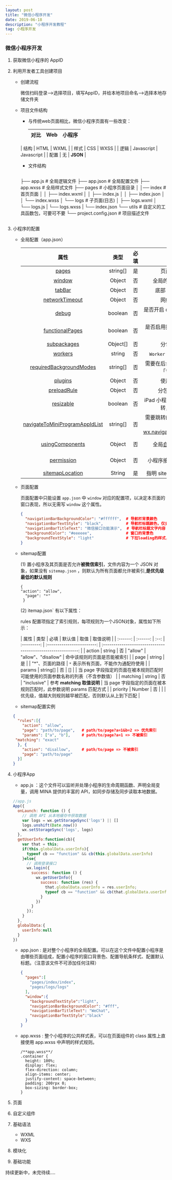 ```yaml
---
layout: post
title: "微信小程序开发"
date: 2019-06-18
description: "小程序开发教程"
tag: 小程序开发
---
```


### 微信小程序开发

1. 获取微信小程序的 AppID

2. 利用开发者工具创建项目

   *  创建流程

      微信扫码登录——>选择项目，填写AppID，并给本地项目命名——>选择本地存储文件夹

   * 项目文件结构

     * 与传统web页面相比，微信小程序页面有一些改变：
     
       | 对比 |    Web     |   小程序   |
   		| :--: | :--------: | :--------: |
     | 结构 |    HTML    |    WXML    |
       | 样式 |    CSS     |    WXSS    |
       | 逻辑 | Javascript | Javascript |
       | 配置 |     无     |  **JSON**  |
       
     * 文件结构
     
       ```text
     ├── app.js                         # 全局逻辑文件
       ├── app.json                       # 全局配置文件
       ├── app.wxss                       # 全局样式文件
       ├── pages                          # 小程序页面目录
       │   │── index                      # 首页页面
       │   │   ├── index.wxml
       │   │   ├── index.js
       │   │   ├── index.json
       │   │   └── index.wxss
       │   └── logs                       # 子页面(日志)
       │       ├── logs.wxml
       │       └── logs.js
       |       └── logs.wxss
       |       └── index.json
       └── utils                          # 自定义的工具函数包，可要可不要
       └── project.config.json            # 项目描述文件
       ```

3. 小程序的配置

   * 全局配置（app.json）

     |                             属性                             |   类型   | 必填 |                             描述                             | 最低版本                                                     |
     | :----------------------------------------------------------: | :------: | :--- | :----------------------------------------------------------: | :----------------------------------------------------------- |
     | [pages](https://developers.weixin.qq.com/miniprogram/dev/reference/configuration/app.html#pages) | string[] | 是   |                         页面路径列表                         |                                                              |
     | [window](https://developers.weixin.qq.com/miniprogram/dev/reference/configuration/app.html#window) |  Object  | 否   |                      全局的默认窗口表现                      |                                                              |
     | [tabBar](https://developers.weixin.qq.com/miniprogram/dev/reference/configuration/app.html#tabBar) |  Object  | 否   |                     底部 `tab` 栏的表现                      |                                                              |
     | [networkTimeout](https://developers.weixin.qq.com/miniprogram/dev/reference/configuration/app.html#networkTimeout) |  Object  | 否   |                         网络超时时间                         |                                                              |
     | [debug](https://developers.weixin.qq.com/miniprogram/dev/reference/configuration/app.html#debug) | boolean  | 否   |                是否开启 debug 模式，默认关闭                 |                                                              |
     | [functionalPages](https://developers.weixin.qq.com/miniprogram/dev/reference/configuration/app.html#functionalPages) | boolean  | 否   |                 是否启用插件功能页，默认关闭                 | [2.1.0](https://developers.weixin.qq.com/miniprogram/dev/framework/compatibility.html) |
     | [subpackages](https://developers.weixin.qq.com/miniprogram/dev/reference/configuration/app.html#subpackages) | Object[] | 否   |                         分包结构配置                         | [1.7.3](https://developers.weixin.qq.com/miniprogram/dev/framework/compatibility.html) |
     | [workers](https://developers.weixin.qq.com/miniprogram/dev/reference/configuration/app.html#workers) |  string  | 否   |                   `Worker` 代码放置的目录                    | [1.9.90](https://developers.weixin.qq.com/miniprogram/dev/framework/compatibility.html) |
     | [requiredBackgroundModes](https://developers.weixin.qq.com/miniprogram/dev/reference/configuration/app.html#requiredBackgroundModes) | string[] | 否   |             需要在后台使用的能力，如「音乐播放」             |                                                              |
     | [plugins](https://developers.weixin.qq.com/miniprogram/dev/reference/configuration/app.html#plugins) |  Object  | 否   |                         使用到的插件                         | [1.9.6](https://developers.weixin.qq.com/miniprogram/dev/framework/compatibility.html) |
     | [preloadRule](https://developers.weixin.qq.com/miniprogram/dev/reference/configuration/app.html#preloadRule) |  Object  | 否   |                        分包预下载规则                        | [2.3.0](https://developers.weixin.qq.com/miniprogram/dev/framework/compatibility.html) |
     | [resizable](https://developers.weixin.qq.com/miniprogram/dev/reference/configuration/app.html#resizable) | boolean  | 否   |            iPad 小程序是否支持屏幕旋转，默认关闭             | [2.3.0](https://developers.weixin.qq.com/miniprogram/dev/framework/compatibility.html) |
     | [navigateToMiniProgramAppIdList](https://developers.weixin.qq.com/miniprogram/dev/reference/configuration/app.html#navigateToMiniProgramAppIdList) | string[] | 否   | 需要跳转的小程序列表，详见 [wx.navigateToMiniProgram](https://developers.weixin.qq.com/miniprogram/dev/api/open-api/miniprogram-navigate/wx.navigateToMiniProgram.html) | [2.4.0](https://developers.weixin.qq.com/miniprogram/dev/framework/compatibility.html) |
     | [usingComponents](https://developers.weixin.qq.com/miniprogram/dev/reference/configuration/app.html#usingComponents) |  Object  | 否   | 全局[自定义组件](https://developers.weixin.qq.com/miniprogram/dev/reference/configuration/(custom-component/README.md))配置 | 开发者工具 1.02.1810190                                      |
     | [permission](https://developers.weixin.qq.com/miniprogram/dev/reference/configuration/app.html#permission) |  Object  | 否   |                    小程序接口权限相关设置                    | 微信客户端 7.0.0                                             |
     | [sitemapLocation](https://developers.weixin.qq.com/miniprogram/dev/reference/configuration/app.html#sitemapLocation) |  String  | 是   |                   指明 sitemap.json 的位置                   |                                                              |
   
   * 页面配置
   
     页面配置中只能设置 `app.json` 中 `window` 对应的配置项，以决定本页面的窗口表现，所以无需写 `window` 这个属性。
   
     ```json
     {
       "navigationBarBackgroundColor": "#ffffff",  # 导航栏背景颜色
       "navigationBarTextStyle": "black",          # 导航栏标题颜色，仅支持 black/white
       "navigationBarTitleText": "微信接口功能演示",  # 导航栏标题文字内容 
       "backgroundColor": "#eeeeee",               # 窗口的背景色
       "backgroundTextStyle": "light"              # 下拉loading的样式，仅支持 dark/light
     }
     ```

   * sitemap配置 

     (1) 置小程序及其页面是否允许**被微信索引**，文件内容为一个 JSON 对象，如果没有 `sitemap.json` ，则默认为所有页面都允许被索引,**是优先级最低的默认规则**
   
     ~~~
     {
     "action": "allow",
       "page": "*"
      }
     ~~~
   
     (2) itemap.json` 有以下属性：
   
     rules 配置项指定了索引规则，每项规则为一个JSON对象，属性如下所示：
   
     |   属性   |   类型   | 必填 |   默认值    |            取值            |                           取值说明                           |
  | :------: | :------: | :--: | :---------: | :------------------------: | :----------------------------------------------------------: |
     |  action  |  string  |  否  |   "allow"   |    "allow"、"disallow"     |                 命中该规则的页面是否能被索引                 |
  |   page   |  string  |  是  |             |      "*"、页面的路径       |             `*` 表示所有页面，不能作为通配符使用             |
     |  params  | string[] |  否  |     []      |                            | 当 page 字段指定的页面在被本规则匹配时可能使用的页面参数名称的列表（不含参数值） |
     | matching |  string  |  否  | "inclusive" | 参考 **matching 取值说明** | 当 page 字段指定的页面在被本规则匹配时，此参数说明 params 匹配方式 |
     | priority |  Number  |  否  |             |                            |     优先级，值越大则规则越早被匹配，否则默认从上到下匹配     |
   
   * sitemap配置实例		
   
   ```json
   {
     "rules":[{
       "action": "allow",
       "page": "path/to/page",   # path/to/page?a=1&b=2 => 优先索引  
       "params": ["a", "b"],     # path/to/page?a=1 => 不被索引
    "matching": "exact"
     }, {
       "action": "disallow",     # path/to/page => 不被索引
       "page": "path/to/page"
     }]
   }
   ```
   
4. 小程序App

   * app.js ：这个文件可以监听并处理小程序的生命周期函数、声明全局变量，调用 MINA 提供的丰富的 API，如同步存储及同步读取本地数据。

   ~~~js
   //app.js
   App({
     onLaunch: function () {
       // 调用 API 从本地缓存中获取数据
       var logs = wx.getStorageSync('logs') || []
       logs.unshift(Date.now())
       wx.setStorageSync('logs', logs)
     },
     getUserInfo:function(cb){
       var that = this;
       if(this.globalData.userInfo){
         typeof cb == "function" && cb(this.globalData.userInfo)
       }else{
         // 调用登录接口
         wx.login({
           success: function () {
             wx.getUserInfo({
               success: function (res) {
                 that.globalData.userInfo = res.userInfo;
                 typeof cb == "function" && cb(that.globalData.userInfo)
               }
             })
           }
         });
       }
     },
     globalData:{
       userInfo:null
     }
   })
   ~~~

   * app.json  : 是对整个小程序的全局配置。可以在这个文件中配置小程序是由哪些页面组成，配置小程序的窗口背景色、配置导航条样式、配置默认标题。（注意该文件不可添加任何注释）

     ~~~json
     {
       "pages":[
         "pages/index/index", 
         "pages/logs/logs"
       ],
       "window":{
         "backgroundTextStyle":"light",
         "navigationBarBackgroundColor": "#fff",
         "navigationBarTitleText": "WeChat",
         "navigationBarTextStyle":"black"
       }
     }
     ~~~

   * app.wxss : 整个小程序的公共样式表，可以在页面组件的 class 属性上直接使用 app.wxss 中声明的样式规则。

     ~~~wxss
     /**app.wxss**/
     .container {
       height: 100%;
       display: flex;
       flex-direction: column;
       align-items: center;
       justify-content: space-between;
       padding: 200rpx 0;
       box-sizing: border-box;
     }
     ~~~

5. 页面

6. 自定义组件

7. 基础语法
   * WXML
   * WXS

8. 模块化

9. 基础功能





持续更新中，未完待续....

